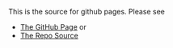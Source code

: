 This is the source for github pages. Please see 
* [The GitHub Page](https://cloudogu.github.io/reveal.js-docker-example) or
* [The Repo Source](https://github.com/cloudogu/reveal.js-docker-example) 
